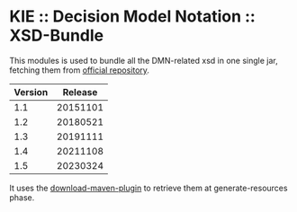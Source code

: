 <!--
  Licensed to the Apache Software Foundation (ASF) under one
  or more contributor license agreements.  See the NOTICE file
  distributed with this work for additional information
  regarding copyright ownership.  The ASF licenses this file
  to you under the Apache License, Version 2.0 (the
  "License"); you may not use this file except in compliance
  with the License.  You may obtain a copy of the License at

    http://www.apache.org/licenses/LICENSE-2.0

  Unless required by applicable law or agreed to in writing,
  software distributed under the License is distributed on an
  "AS IS" BASIS, WITHOUT WARRANTIES OR CONDITIONS OF ANY
  KIND, either express or implied.  See the License for the
  specific language governing permissions and limitations
  under the License.
  -->

KIE :: Decision Model Notation :: XSD-Bundle
============================================

This modules is used to bundle all the DMN-related xsd in one single jar, fetching them from [official repository](https://www.omg.org/spec/DMN/).

| Version | Release  |
|---------|----------|
| 1.1     | 20151101 |
| 1.2     | 20180521 |
| 1.3     | 20191111 |
| 1.4     | 20211108 |
| 1.5     | 20230324 |

It uses the [download-maven-plugin](https://github.com/download-maven-plugin/download-maven-plugin) to retrieve them at generate-resources phase.


